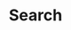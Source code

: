 ---
title: "Search" # in any language you want
layout: "search" # necessary for search
summary: "search"
placeholder: "Search..."
---